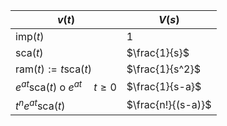 | $v(t)$ | $V(s)$ |
| --- | --- |
| $\text{imp}(t)$| $1$ |
| $\text{sca}(t)$ | $\frac{1}{s}$ |
| $\text{ram}(t) := t \text{sca}(t)$ | $\frac{1}{s^2}$ |
| $e^{at}\text{sca}(t)$ o $e^{at}\quad t \geq 0$| $\frac{1}{s-a}$|
|$t^ne^{at}\text{sca}(t)$ | $\frac{n!}{(s-a)}$|
